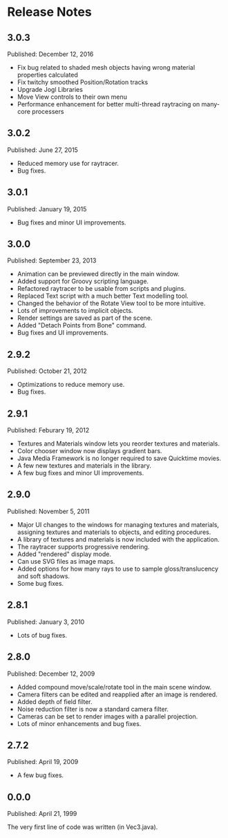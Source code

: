 # Release Notes

## 3.0.3

Published: December 12, 2016

* Fix bug related to shaded mesh objects having wrong material properties calculated
* Fix twitchy smoothed Position/Rotation tracks
* Upgrade Jogl Libraries
* Move View controls to their own menu
* Performance enhancement for better multi-thread raytracing on many-core processers

## 3.0.2

Published: June 27, 2015

* Reduced memory use for raytracer.
* Bug fixes.

## 3.0.1

Published: January 19, 2015

* Bug fixes and minor UI improvements.

## 3.0.0

Published: September 23, 2013

* Animation can be previewed directly in the main window.
* Added support for Groovy scripting language.
* Refactored raytracer to be usable from scripts and plugins.
* Replaced Text script with a much better Text modelling tool.
* Changed the behavior of the Rotate View tool to be more intuitive.
* Lots of improvements to implicit objects.
* Render settings are saved as part of the scene.
* Added "Detach Points from Bone" command.
* Bug fixes and UI improvements.

## 2.9.2

Published: October 21, 2012

* Optimizations to reduce memory use.
* Bug fixes.

## 2.9.1

Published: Feburary 19, 2012

* Textures and Materials window lets you reorder textures and materials.
* Color chooser window now displays gradient bars.
* Java Media Framework is no longer required to save Quicktime movies.
* A few new textures and materials in the library.
* A few bug fixes and minor UI improvements.

## 2.9.0

Published: November 5, 2011

* Major UI changes to the windows for managing textures and materials, assigning textures and materials to objects, and editing procedures.
* A library of textures and materials is now included with the application.
* The raytracer supports progressive rendering.
* Added "rendered" display mode.
* Can use SVG files as image maps.
* Added options for how many rays to use to sample gloss/translucency and soft shadows.
* Some bug fixes.

## 2.8.1

Published: January 3, 2010

* Lots of bug fixes.

## 2.8.0

Published: December 12, 2009

* Added compound move/scale/rotate tool in the main scene window.
* Camera filters can be edited and reapplied after an image is rendered.
* Added depth of field filter.
* Noise reduction filter is now a standard camera filter.
* Cameras can be set to render images with a parallel projection.
* Lots of minor enhancements and bug fixes.

## 2.7.2

Published: April 19, 2009

* A few bug fixes.

## 0.0.0

Published: April 21, 1999

The very first line of code was written (in Vec3.java).
